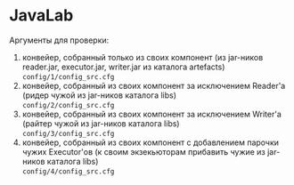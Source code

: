 # JavaLab

Аргументы для проверки:
1) конвейер, собранный только из своих компонент (из jar-ников reader.jar, executor.jar, writer.jar из каталога artefacts)  
```config/1/config_src.cfg```
2) конвейер, собранный из своих компонент за исключением Reader'а (ридер чужой из jar-ников каталога libs)  
```config/2/config_src.cfg```
3) конвейер, собранный из своих компонент за исключением Writer'а (райтер чужой из jar-ников каталога libs)  
```config/3/config_src.cfg```
4) конвейер, собранный из своих компонент с добавлением парочки чужих Executor'ов (к своим экзекьюторам прибавить чужие из jar-ников каталога libs)  
```config/4/config_src.cfg```
